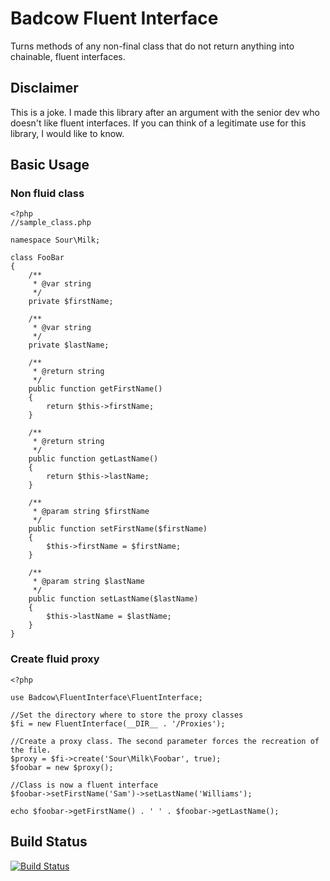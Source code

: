 Badcow Fluent Interface
=======================

Turns methods of any non-final class that do not return anything into chainable, fluent interfaces.

## Disclaimer

This is a joke. I made this library after an argument with the senior dev who doesn't like fluent interfaces.
If you can think of a legitimate use for this library, I would like to know.

## Basic Usage

### Non fluid class

    <?php
    //sample_class.php

    namespace Sour\Milk;

    class FooBar
    {
        /**
         * @var string
         */
        private $firstName;

        /**
         * @var string
         */
        private $lastName;

        /**
         * @return string
         */
        public function getFirstName()
        {
            return $this->firstName;
        }

        /**
         * @return string
         */
        public function getLastName()
        {
            return $this->lastName;
        }

        /**
         * @param string $firstName
         */
        public function setFirstName($firstName)
        {
            $this->firstName = $firstName;
        }

        /**
         * @param string $lastName
         */
        public function setLastName($lastName)
        {
            $this->lastName = $lastName;
        }
    }

### Create fluid proxy

    <?php

    use Badcow\FluentInterface\FluentInterface;

    //Set the directory where to store the proxy classes
    $fi = new FluentInterface(__DIR__ . '/Proxies');

    //Create a proxy class. The second parameter forces the recreation of the file.
    $proxy = $fi->create('Sour\Milk\Foobar', true);
    $foobar = new $proxy();

    //Class is now a fluent interface
    $foobar->setFirstName('Sam')->setLastName('Williams');

    echo $foobar->getFirstName() . ' ' . $foobar->getLastName();

## Build Status
[![Build Status](https://travis-ci.org/samuelwilliams/fluent-interface.png?branch=master)](https://travis-ci.org/samuelwilliams/fluent-interface)
